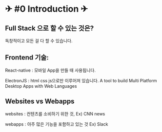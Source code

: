 # ✈ #0 Introduction ✈

## __Full Stack__ 으로 할 수 있는 것은?

독창적이고 모든 걸 다 할 수 있습니다.

## Frontend 기술:

React-native : 모바일 App을 만들 때 사용됩니다.  

ElectronJS : html css js으로만 이루어져 있습니다. A tool to build Multi Platform Desktop Apps with Web Languages  

## Websites vs Webapps

websites : 컨텐츠를 소비하기 위한 것, Ex) CNN news  

webapps : 아주 많은 기능을 포함하고 있는 것 Ex) Slack  
